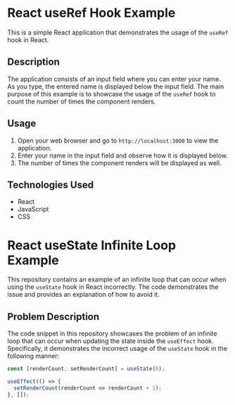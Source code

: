 # React useRef Hook Example

This is a simple React application that demonstrates the usage of the `useRef` hook in React.

## Description

The application consists of an input field where you can enter your name. As you type, the entered name is displayed below the input field. The main purpose of this example is to showcase the usage of the `useRef` hook to count the number of times the component renders.

## Usage

1. Open your web browser and go to `http://localhost:3000` to view the application.
2. Enter your name in the input field and observe how it is displayed below.
3. The number of times the component renders will be displayed as well.

## Technologies Used

- React
- JavaScript
- CSS

# React useState Infinite Loop Example

This repository contains an example of an infinite loop that can occur when using the `useState` hook in React incorrectly. The code demonstrates the issue and provides an explanation of how to avoid it.

## Problem Description

The code snippet in this repository showcases the problem of an infinite loop that can occur when updating the state inside the `useEffect` hook. Specifically, it demonstrates the incorrect usage of the `useState` hook in the following manner:

```jsx
const [renderCount, setRenderCount] = useState(0);

useEffect(() => {
  setRenderCount(renderCount => renderCount + 1);
}, []);
